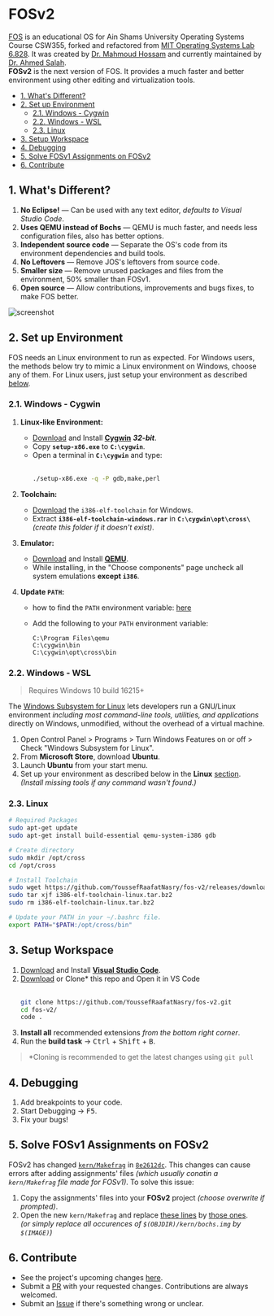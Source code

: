 # FOSv2

[FOS][fos-v1] is an educational OS for Ain Shams University Operating Systems Course CSW355, forked and refactored from [MIT Operating Systems Lab 6.828][mit-6.828]. It was created by [Dr. Mahmoud Hossam][dr-m-h] and currently maintained by [Dr. Ahmed Salah][dr-a-s].  
**FOSv2** is the next version of FOS. It provides a much faster and better environment using other editing and virtualization tools.

[fos-v1]: https://github.com/mahossam/FOS-Ain-Shams-University-Educational-OS
[dr-m-h]: https://github.com/mahossam/
[dr-a-s]: mailto:ahmed_salah@cis.asu.edu.eg
[mit-6.828]: http://ocw.mit.edu/courses/electrical-engineering-and-computer-science/6-828-operating-system-engineering-fall-2012/

<!-- TOC depthFrom:2 -->

- [1. What's Different?](#1-whats-different)
- [2. Set up Environment](#2-set-up-environment)
    - [2.1. Windows - Cygwin](#21-windows---cygwin)
    - [2.2. Windows - WSL](#22-windows---wsl)
    - [2.3. Linux](#23-linux)
- [3. Setup Workspace](#3-setup-workspace)
- [4. Debugging](#4-debugging)
- [5. Solve FOSv1 Assignments on FOSv2](#5-solve-fosv1-assignments-on-fosv2)
- [6. Contribute](#6-contribute)

<!-- /TOC -->

## 1. What's Different?

1. **No Eclipse!** — Can be used with any text editor, _defaults to Visual Studio Code_.
1. **Uses QEMU instead of Bochs** — QEMU is much faster, and needs less configuration files, also has better options.
1. **Independent source code** — Separate the OS's code from its environment dependencies and build tools.
1. **No Leftovers** — Remove JOS's leftovers from source code.
1. **Smaller size** — Remove unused packages and files from the environment, 50% smaller than FOSv1.
1. **Open source** — Allow contributions, improvements and bugs fixes, to make FOS better.

![screenshot](https://user-images.githubusercontent.com/41103290/75132023-0e3f9d80-56de-11ea-9daf-e578bdcdd750.png)

## 2. Set up Environment

FOS needs an Linux environment to run as expected. For Windows users, the methods below try to mimic a Linux environment on Windows, choose any of them. For Linux users, just setup your environment as described [below](#23-linux).

### 2.1. Windows - Cygwin

1. **Linux-like Environment:**

   - [Download][dl-cygwin-32] and Install [**Cygwin**][cygwin] **_32-bit_**.
   - Copy **`setup-x86.exe`** to **`C:\cygwin`**.
   - Open a terminal in **`C:\cygwin`** and type:  
     <br />
     ```cmd
     ./setup-x86.exe -q -P gdb,make,perl
     ```

1. **Toolchain:**

   - [Download][dl-toolchain] the `i386-elf-toolchain` for Windows.
   - Extract **`i386-elf-toolchain-windows.rar`** in **`C:\cygwin\opt\cross\`** _(create this folder if it doesn't exist)_.

1. **Emulator:**

   - [Download][dl-qemu] and Install [**QEMU**][qemu].
   - While installing, in the "Choose components" page uncheck all system emulations **except `i386`**.

1. **Update `PATH`:**

   - how to find the `PATH` environment variable: [here]
   - Add the following to your `PATH` environment variable:

     ```path
     C:\Program Files\qemu
     C:\cygwin\bin
     C:\cygwin\opt\cross\bin
     ```
   

[cygwin]: https://cygwin.com/
[dl-cygwin-32]: https://cygwin.com/install.html
[dl-toolchain]: https://github.com/YoussefRaafatNasry/fos-v2/releases/tag/toolchain
[qemu]: https://www.qemu.org/
[dl-qemu]: https://qemu.weilnetz.de/w64/2020/
[here]: https://java.com/en/download/help/path.html

### 2.2. Windows - WSL

> Requires Windows 10 build 16215+

The [Windows Subsystem for Linux][wsl] lets developers run a GNU/Linux environment _including most command-line tools, utilities, and applications_ directly on Windows, unmodified, without the overhead of a virtual machine.

1. Open Control Panel > Programs > Turn Windows Features on or off > Check "Windows Subsystem for Linux".
1. From **Microsoft Store**, download **Ubuntu**.
1. Launch **Ubuntu** from your start menu.
1. Set up your environment as described below in the **Linux** [section](#23-linux). _(Install missing tools if any command wasn't found.)_

[wsl]: https://docs.microsoft.com/en-us/windows/wsl/about

### 2.3. Linux

```bash
# Required Packages
sudo apt-get update
sudo apt-get install build-essential qemu-system-i386 gdb

# Create directory
sudo mkdir /opt/cross
cd /opt/cross

# Install Toolchain
sudo wget https://github.com/YoussefRaafatNasry/fos-v2/releases/download/toolchain/i386-elf-toolchain-linux.tar.bz2
sudo tar xjf i386-elf-toolchain-linux.tar.bz2
sudo rm i386-elf-toolchain-linux.tar.bz2

# Update your PATH in your ~/.bashrc file.
export PATH="$PATH:/opt/cross/bin"
```

## 3. Setup Workspace

1. [Download][dl-vscode] and Install [**Visual Studio Code**][vscode].
1. [Download][dl-repo] or Clone\* this repo and Open it in VS Code  
   <br/>
   ```bash
   git clone https://github.com/YoussefRaafatNasry/fos-v2.git
   cd fos-v2/
   code .
   ```
1. **Install all** recommended extensions _from the bottom right corner_.
1. Run the **build task** → <kbd>Ctrl</kbd> + <kbd>Shift</kbd> + <kbd>B</kbd>.

[vscode]: https://code.visualstudio.com/
[dl-vscode]: https://code.visualstudio.com/
[dl-repo]: https://github.com/YoussefRaafatNasry/fos-v2/archive/master.zip

> \*Cloning is recommended to get the latest changes using `git pull`

## 4. Debugging

1. Add breakpoints to your code.
1. Start Debugging → <kbd>F5</kbd>.
1. Fix your bugs!

## 5. Solve FOSv1 Assignments on FOSv2

FOSv2 has changed [`kern/Makefrag`][kern-makefrag] in [`8e2612dc`][8e2612dc-diff]. This changes can cause errors after adding assignments' files _(which usually conatin a `kern/Makefrag` file made for FOSv1)_. To solve this issue:

1. Copy the assignments' files into your **FOSv2** project _(choose overwrite if prompted)_.
1. Open the new `kern/Makefrag` and replace [these lines][old-makefrag-lines] by [those ones][new-makefrag-lines].  
   _(or simply replace all occurences of `$(OBJDIR)/kern/bochs.img` by `$(IMAGE)`)_

[kern-makefrag]: https://github.com/YoussefRaafatNasry/fos-v2/blob/master/kern/Makefrag
[8e2612dc-diff]: https://github.com/YoussefRaafatNasry/fos-v2/commit/8e2612dc7704dd7716caf6cf9bb42ebd63dd8154#diff-92c5d30afff461ec71534ce1894d6fce755d04937f8b29837eb45ac01b6a7564
[old-makefrag-lines]: https://github.com/YoussefRaafatNasry/fos-v2/blob/8639fae15e1de34f8ce40ce98dfff434158c0a90/kern/Makefrag#L71-L79
[new-makefrag-lines]: https://github.com/YoussefRaafatNasry/fos-v2/blob/5389c176351af7a089853d4c84aa1ea537efe296/kern/Makefrag#L71-L79

## 6. Contribute

- See the project's upcoming changes [here][project].
- Submit a [PR][compare] with your requested changes. Contributions are always welcomed.
- Submit an [Issue][new-issue] if there's something wrong or unclear.

[project]: https://github.com/YoussefRaafatNasry/fos-v2/projects/1/
[compare]: https://github.com/YoussefRaafatNasry/fos-v2/compare/
[new-issue]: https://github.com/YoussefRaafatNasry/fos-v2/issues/new/
